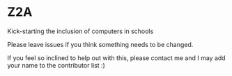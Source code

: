 # Z2A
Kick-starting the inclusion of computers in schools

Please leave issues if you think something needs to be changed.

If you feel so inclined to help out with this, please contact me and I may add your name to the contributor list :)
